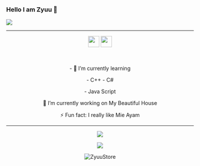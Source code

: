 ### Hello I am Zyuu 👋 

<img align="center" src="https://github-cardname.caliph.my.id/api?name=ZyuuDev&description=Hi,%20i%27m%20Zyuu%20and%20i%27m%20just%20a%20newbie%20programmer%20Nice%20to%20meet%20you%20%F0%9F%91%8B&image=https://avatars.githubusercontent.com/ZyuuDev&usqp=CAU&backgroundColor=%23ecf0f1&instagram=@nndaaaaxy_&github=ZyuuDev&pattern=ticTacToe&colorPattern=%23eaeaea&site=Regards%20by%20ZyuuStore"/>

------

<p align='center'>
  <a href="https://wa.me/6281249368080"><img height="30" src="https://telegra.ph/file/74e742d63924a4b4cd625.jpg"></a>
  <a href="https://instagram.com/nndaaaxy_"><img height="30" src="https://raw.githubusercontent.com/TobyG74/TobyG74/main/instagram.jpg"></a>
</p>

</br>
  
<p align='center'>
- 🌱 I’m currently learning
</p>
<p align='center'>
   - C++
   - C#
</p>
<p align='center'>
  - Java Script
</p>
<p align='center'>
🔭 I’m currently working on My Beautiful House
</p>
<p align='center'>
   ⚡ Fun fact: I really like Mie Ayam
 </p>
   
 ------
<p align="center"><a href="https://github.com/ZyuuDev"><img src="https://github-readme-stats.vercel.app/api?username=ZyuuDev&show_icons=true&theme=tokyonight"></a></p>
<p align="center">
  <a href="https://github.com/aiinne"><img src="https://github-readme-stats.vercel.app/api/top-langs?username=ZyuuDev&bg_color=30,e96443,904e95&title_color=fff&text_color=fff&hide_border=true&show_icons=true&layout=compact" /></a>
</p>

<p align="center"> <img src="https://github-readme-streak-stats.herokuapp.com/?user=ZyuuDev&" alt="ZyuuStore" /></p>
